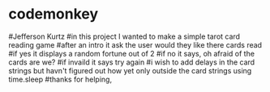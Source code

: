 # codemonkey
#Jefferson Kurtz
#in this project I wanted to make a simple tarot card reading game
#after an intro it ask the user would they like there cards read
#if yes it displays a random fortune out of 2 
#if no it says, oh afraid of the cards are we?
#if invaild it says try again
#i wish to add delays in the card strings but havn't figured out how yet only outside the card strings using time.sleep
#thanks for helping,
